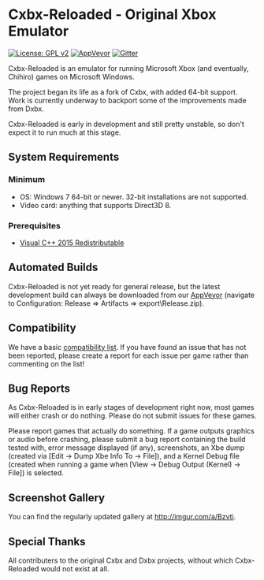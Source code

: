 # Cxbx-Reloaded - Original Xbox Emulator 
[![License: GPL v2](https://img.shields.io/badge/License-GPL%20v2-blue.svg)](https://img.shields.io/badge/License-GPL%20v2-blue.svg)
[![AppVeyor](https://ci.appveyor.com/api/projects/status/iao43irxl3umbp33?svg=true)](https://ci.appveyor.com/project/SoullessSentinel/cxbx-reloaded)
[![Gitter](https://badges.gitter.im/gitterHQ/gitter.svg)](https://gitter.im/Cxbx-Reloaded/Lobby)

Cxbx-Reloaded is an emulator for running Microsoft Xbox (and eventually, Chihiro) games on Microsoft Windows.

The project began its life as a fork of Cxbx, with added 64-bit support. Work is currently underway to backport some of the improvements made from Dxbx.

Cxbx-Reloaded is early in development and still pretty unstable, so don't expect it to run much at this stage.

## System Requirements
### Minimum
  * OS: Windows 7 64-bit or newer. 32-bit installations are not supported.
  * Video card: anything that supports Direct3D 8.
### Prerequisites
  * [Visual C++ 2015 Redistributable](https://www.microsoft.com/en-us/download/details.aspx?id=48145)
  
## Automated Builds
Cxbx-Reloaded is not yet ready for general release, but the latest development build can always be downloaded from our [AppVeyor](https://ci.appveyor.com/project/SoullessSentinel/cxbx-reloaded/branch/master) (navigate to Configuration: Release => Artifacts => export\Release.zip).

## Compatibility
We have a basic [compatibility list](https://github.com/Cxbx-Reloaded/Cxbx-Reloaded/issues/222). If you have found an issue that has not been reported, please create a report for each issue per game rather than commenting on the list!

## Bug Reports
As Cxbx-Reloaded is in early stages of development right now, most games will either crash or do nothing. Please do not submit issues for these games.

Please report games that actually do something. If a game outputs graphics or audio before crashing, please submit a bug report containing the build tested with, error message displayed (if any), screenshots, an Xbe dump (created via [Edit -> Dump Xbe Info To -> File]), and a Kernel Debug file (created when running a game when [View -> Debug Output (Kernel) -> File]) is selected.

## Screenshot Gallery
You can find the regularly updated gallery at http://imgur.com/a/Bzvti.

## Special Thanks
All contributers to the original Cxbx and Dxbx projects, without which Cxbx-Reloaded would not exist at all.
